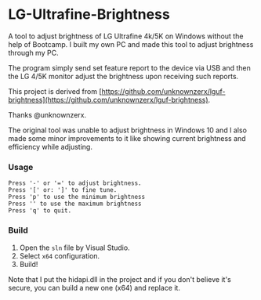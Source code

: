 # LG-Ultrafine-Brightness

A tool to adjust brightness of LG Ultrafine 4k/5K on Windows without the help of Bootcamp. I built my own PC and made this tool to adjust brightness through my PC.

The program simply send set feature report to the device via USB and then the LG 4/5K monitor adjust the brightness upon receiving such reports.

This project is derived from [https://github.com/unknownzerx/lguf-brightness](https://github.com/unknownzerx/lguf-brightness). 

Thanks @unknownzerx.

The original tool was unable to adjust brightness in Windows 10 and I also made some minor improvements to it like showing current brightness and efficiency while adjusting.


### Usage

```
Press '-' or '=' to adjust brightness.
Press '[' or: ']' to fine tune.
Press 'p' to use the minimum brightness
Press '' to use the maximum brightness
Press 'q' to quit.
```

### Build

1. Open the `sln` file by Visual Studio.
2. Select `x64` configuration.
3. Build!

Note that I put the hidapi.dll in the project and if you don't believe it's secure, you can build a new one (x64) and replace it.